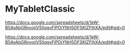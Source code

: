 # MyTabletClassic

https://docs.google.com/spreadsheets/d/1eW-B5AvAbGRnvojiV5lIqgvFlPDiYNH5DFSKlZFlhXA/edit#gid=0

https://docs.google.com/spreadsheets/d/1eW-B5AvAbGRnvojiV5lIqgvFlPDiYNH5DFSKlZFlhXA/edit#gid=0
